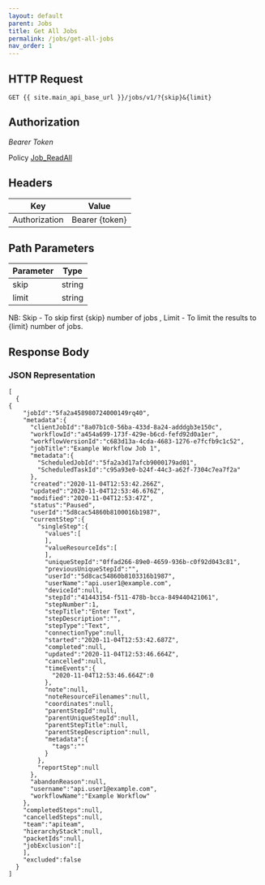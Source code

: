 ```yaml
---
layout: default
parent: Jobs
title: Get All Jobs
permalink: /jobs/get-all-jobs
nav_order: 1
---
```


## HTTP Request

```
GET {{ site.main_api_base_url }}/jobs/v1/?{skip}&{limit}
```
## Authorization

*Bearer Token*

Policy
[Job_ReadAll]({{site.url}}{{site.baseurl}}/authentication/policies#job_readall)

## Headers

| Key     | Value        |
| ----------- | ----------- |
| Authorization | Bearer {token}      |

## Path Parameters

| Parameter   | Type        |
| ----------- | ----------- |
| skip | string      |
| limit | string      |

NB: Skip - To skip first {skip} number of jobs , Limit - To limit the results to {limit} number of jobs.

## Response Body
### JSON Representation
```
[
  {
{
    "jobId":"5fa2a458980724000149rq40",
    "metadata":{
      "clientJobId":"8a07b1c0-56ba-433d-8a24-adddgb3e150c",
      "workflowId":"a454a699-173f-429e-b6cd-fefd92d0a1er",
      "workflowVersionId":"c683d13a-4cda-4683-1276-e7fcfb9c1c52",
      "jobTitle":"Example Workflow Job 1",
      "metadata":{
        "ScheduledJobId":"5fa2a3d17afcb9000179ad01",
        "ScheduledTaskId":"c95a93e0-b24f-44c3-a62f-7304c7ea7f2a"
      },
      "created":"2020-11-04T12:53:42.266Z",
      "updated":"2020-11-04T12:53:46.676Z",
      "modified":"2020-11-04T12:53:47Z",
      "status":"Paused",
      "userId":"5d8cac54860b8100016b1987",
      "currentStep":{
        "singleStep":{
          "values":[
          ],
          "valueResourceIds":[
          ],
          "uniqueStepId":"0ffad266-89e0-4659-936b-c0f92d043c81",
          "previousUniqueStepId":"",
          "userId":"5d8cac54860b8103316b1987",
          "userName":"api.user1@example.com",
          "deviceId":null,
          "stepId":"41443154-f511-478b-bcca-849440421061",
          "stepNumber":1,
          "stepTitle":"Enter Text",
          "stepDescription":"",
          "stepType":"Text",
          "connectionType":null,
          "started":"2020-11-04T12:53:42.687Z",
          "completed":null,
          "updated":"2020-11-04T12:53:46.664Z",
          "cancelled":null,
          "timeEvents":{
            "2020-11-04T12:53:46.664Z":0
          },
          "note":null,
          "noteResourceFilenames":null,
          "coordinates":null,
          "parentStepId":null,
          "parentUniqueStepId":null,
          "parentStepTitle":null,
          "parentStepDescription":null,
          "metadata":{
            "tags":""
          }
        },
        "reportStep":null
      },
      "abandonReason":null,
      "username":"api.user1@example.com",
      "workflowName":"Example Workflow"
    },
    "completedSteps":null,
    "cancelledSteps":null,
    "team":"apiteam",
    "hierarchyStack":null,
    "packetIds":null,
    "jobExclusion":[
    ],
    "excluded":false
  }
]

```
